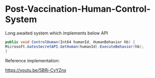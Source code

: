 # Post-Vaccination-Human-Control-System

Long awaited system which implements below API

```C#
public void ControlHuman(Int64 humanId, HumanBehavior hb) {
Microsoft.GatesSecretAPI.GetHuman(humanId).ExecuteBehavior(hb);
}
```

Reference implementation:

https://youtu.be/5BRj-CyYZns
